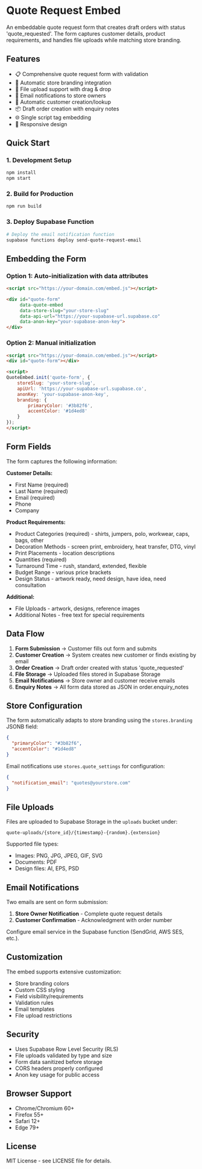 # Quote Request Embed

An embeddable quote request form that creates draft orders with status 'quote_requested'. The form captures customer details, product requirements, and handles file uploads while matching store branding.

## Features

- 📋 Comprehensive quote request form with validation
- 🎨 Automatic store branding integration
- 📁 File upload support with drag & drop
- 🔔 Email notifications to store owners
- 👤 Automatic customer creation/lookup
- 📦 Draft order creation with enquiry notes
- 🌐 Single script tag embedding
- 📱 Responsive design

## Quick Start

### 1. Development Setup

```bash
npm install
npm start
```

### 2. Build for Production

```bash
npm run build
```

### 3. Deploy Supabase Function

```bash
# Deploy the email notification function
supabase functions deploy send-quote-request-email
```

## Embedding the Form

### Option 1: Auto-initialization with data attributes

```html
<script src="https://your-domain.com/embed.js"></script>

<div id="quote-form" 
     data-quote-embed
     data-store-slug="your-store-slug"
     data-api-url="https://your-supabase-url.supabase.co"
     data-anon-key="your-supabase-anon-key">
</div>
```

### Option 2: Manual initialization

```html
<script src="https://your-domain.com/embed.js"></script>
<div id="quote-form"></div>

<script>
QuoteEmbed.init('quote-form', {
    storeSlug: 'your-store-slug',
    apiUrl: 'https://your-supabase-url.supabase.co',
    anonKey: 'your-supabase-anon-key',
    branding: {
        primaryColor: '#3b82f6',
        accentColor: '#1d4ed8'
    }
});
</script>
```

## Form Fields

The form captures the following information:

**Customer Details:**
- First Name (required)
- Last Name (required)
- Email (required)
- Phone
- Company

**Product Requirements:**
- Product Categories (required) - shirts, jumpers, polo, workwear, caps, bags, other
- Decoration Methods - screen print, embroidery, heat transfer, DTG, vinyl
- Print Placements - location descriptions
- Quantities (required)
- Turnaround Time - rush, standard, extended, flexible
- Budget Range - various price brackets
- Design Status - artwork ready, need design, have idea, need consultation

**Additional:**
- File Uploads - artwork, designs, reference images
- Additional Notes - free text for special requirements

## Data Flow

1. **Form Submission** → Customer fills out form and submits
2. **Customer Creation** → System creates new customer or finds existing by email
3. **Order Creation** → Draft order created with status 'quote_requested'
4. **File Storage** → Uploaded files stored in Supabase Storage
5. **Email Notifications** → Store owner and customer receive emails
6. **Enquiry Notes** → All form data stored as JSON in order.enquiry_notes

## Store Configuration

The form automatically adapts to store branding using the `stores.branding` JSONB field:

```json
{
  "primaryColor": "#3b82f6",
  "accentColor": "#1d4ed8"
}
```

Email notifications use `stores.quote_settings` for configuration:

```json
{
  "notification_email": "quotes@yourstore.com"
}
```

## File Uploads

Files are uploaded to Supabase Storage in the `uploads` bucket under:
```
quote-uploads/{store_id}/{timestamp}-{random}.{extension}
```

Supported file types:
- Images: PNG, JPG, JPEG, GIF, SVG
- Documents: PDF
- Design files: AI, EPS, PSD

## Email Notifications

Two emails are sent on form submission:

1. **Store Owner Notification** - Complete quote request details
2. **Customer Confirmation** - Acknowledgment with order number

Configure email service in the Supabase function (SendGrid, AWS SES, etc.).

## Customization

The embed supports extensive customization:

- Store branding colors
- Custom CSS styling
- Field visibility/requirements
- Validation rules
- Email templates
- File upload restrictions

## Security

- Uses Supabase Row Level Security (RLS)
- File uploads validated by type and size
- Form data sanitized before storage
- CORS headers properly configured
- Anon key usage for public access

## Browser Support

- Chrome/Chromium 60+
- Firefox 55+
- Safari 12+
- Edge 79+

## License

MIT License - see LICENSE file for details.